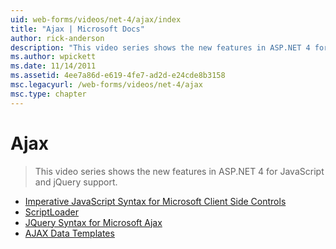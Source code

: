 ```yaml
---
uid: web-forms/videos/net-4/ajax/index
title: "Ajax | Microsoft Docs"
author: rick-anderson
description: "This video series shows the new features in ASP.NET 4 for JavaScript and jQuery support."
ms.author: wpickett
ms.date: 11/14/2011
ms.assetid: 4ee7a86d-e619-4fe7-ad2d-e24cde8b3158
msc.legacyurl: /web-forms/videos/net-4/ajax
msc.type: chapter
---
```

# Ajax

> This video series shows the new features in ASP.NET 4 for JavaScript and jQuery support.

- [Imperative JavaScript Syntax for Microsoft Client Side Controls](aspnet-4-quick-hit-imperative-javascript-syntax-for-microsoft-client-side-controls.md)
- [ScriptLoader](aspnet-4-quick-hit-the-scriptloader.md)
- [JQuery Syntax for Microsoft Ajax](aspnet-4-quick-hit-jquery-syntax-for-microsoft-ajax.md)
- [AJAX Data Templates](aspnet-4-quick-hit-ajax-data-templates.md)

